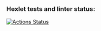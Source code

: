 ### Hexlet tests and linter status:
[![Actions Status](https://github.com/martynov-dm/js-oop-project-lvl1/workflows/hexlet-check/badge.svg)](https://github.com/martynov-dm/js-oop-project-lvl1/actions)